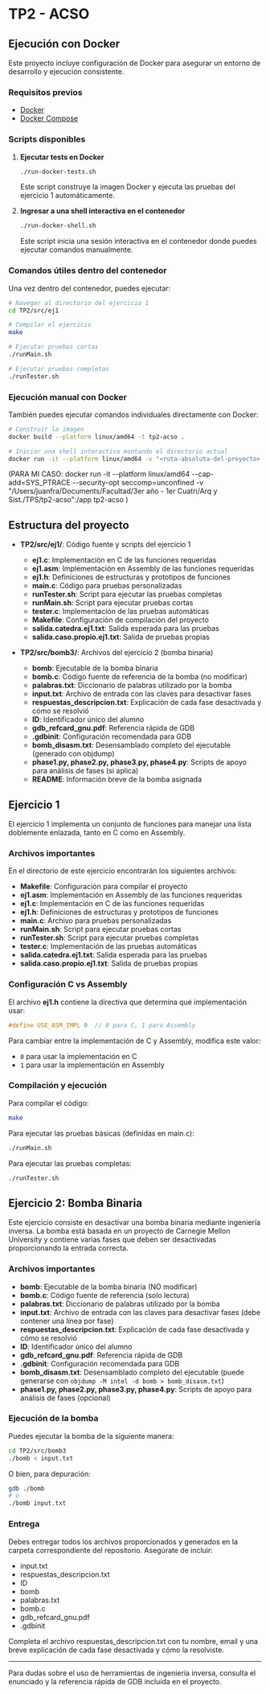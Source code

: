 # TP2 - ACSO

## Ejecución con Docker

Este proyecto incluye configuración de Docker para asegurar un entorno de desarrollo y ejecución consistente.

### Requisitos previos

- [Docker](https://www.docker.com/get-started)
- [Docker Compose](https://docs.docker.com/compose/install/)

### Scripts disponibles

1. **Ejecutar tests en Docker**

   ```bash
   ./run-docker-tests.sh
   ```

   Este script construye la imagen Docker y ejecuta las pruebas del ejercicio 1 automáticamente.

2. **Ingresar a una shell interactiva en el contenedor**

   ```bash
   ./run-docker-shell.sh
   ```

   Este script inicia una sesión interactiva en el contenedor donde puedes ejecutar comandos manualmente.

### Comandos útiles dentro del contenedor

Una vez dentro del contenedor, puedes ejecutar:

```bash
# Navegar al directorio del ejercicio 1
cd TP2/src/ej1

# Compilar el ejercicio
make

# Ejecutar pruebas cortas
./runMain.sh

# Ejecutar pruebas completas
./runTester.sh
```

### Ejecución manual con Docker

También puedes ejecutar comandos individuales directamente con Docker:

```bash
# Construir la imagen
docker build --platform linux/amd64 -t tp2-acso .

# Iniciar una shell interactiva montando el directorio actual
docker run -it --platform linux/amd64 -v "<ruta-absoluta-del-proyecto>:/app" tp2-acso
```

(PARA MI CASO: docker run -it --platform linux/amd64 --cap-add=SYS_PTRACE --security-opt seccomp=unconfined -v "/Users/juanfra/Documents/Facultad/3er año - 1er Cuatri/Arq y Sist./TPS/tp2-acso":/app tp2-acso   )

## Estructura del proyecto

- **TP2/src/ej1/**: Código fuente y scripts del ejercicio 1
  - **ej1.c**: Implementación en C de las funciones requeridas
  - **ej1.asm**: Implementación en Assembly de las funciones requeridas
  - **ej1.h**: Definiciones de estructuras y prototipos de funciones
  - **main.c**: Código para pruebas personalizadas
  - **runTester.sh**: Script para ejecutar las pruebas completas
  - **runMain.sh**: Script para ejecutar pruebas cortas
  - **tester.c**: Implementación de las pruebas automáticas
  - **Makefile**: Configuración de compilación del proyecto
  - **salida.catedra.ej1.txt**: Salida esperada para las pruebas
  - **salida.caso.propio.ej1.txt**: Salida de pruebas propias

- **TP2/src/bomb3/**: Archivos del ejercicio 2 (bomba binaria)
  - **bomb**: Ejecutable de la bomba binaria
  - **bomb.c**: Código fuente de referencia de la bomba (no modificar)
  - **palabras.txt**: Diccionario de palabras utilizado por la bomba
  - **input.txt**: Archivo de entrada con las claves para desactivar fases
  - **respuestas_descripcion.txt**: Explicación de cada fase desactivada y cómo se resolvió
  - **ID**: Identificador único del alumno
  - **gdb_refcard_gnu.pdf**: Referencia rápida de GDB
  - **.gdbinit**: Configuración recomendada para GDB
  - **bomb_disasm.txt**: Desensamblado completo del ejecutable (generado con objdump)
  - **phase1.py, phase2.py, phase3.py, phase4.py**: Scripts de apoyo para análisis de fases (si aplica)
  - **README**: Información breve de la bomba asignada

## Ejercicio 1

El ejercicio 1 implementa un conjunto de funciones para manejar una lista doblemente enlazada, tanto en C como en Assembly.

### Archivos importantes

En el directorio de este ejercicio encontrarán los siguientes archivos:

- **Makefile**: Configuración para compilar el proyecto
- **ej1.asm**: Implementación en Assembly de las funciones requeridas
- **ej1.c**: Implementación en C de las funciones requeridas
- **ej1.h**: Definiciones de estructuras y prototipos de funciones
- **main.c**: Archivo para pruebas personalizadas
- **runMain.sh**: Script para ejecutar pruebas cortas
- **runTester.sh**: Script para ejecutar pruebas completas
- **tester.c**: Implementación de las pruebas automáticas
- **salida.catedra.ej1.txt**: Salida esperada para las pruebas
- **salida.caso.propio.ej1.txt**: Salida de pruebas propias

### Configuración C vs Assembly

El archivo **ej1.h** contiene la directiva que determina qué implementación usar:

```c
#define USE_ASM_IMPL 0  // 0 para C, 1 para Assembly
```

Para cambiar entre la implementación de C y Assembly, modifica este valor:
- `0` para usar la implementación en C
- `1` para usar la implementación en Assembly

### Compilación y ejecución

Para compilar el código:

```bash
make
```

Para ejecutar las pruebas básicas (definidas en main.c):

```bash
./runMain.sh
```

Para ejecutar las pruebas completas:

```bash
./runTester.sh
```

## Ejercicio 2: Bomba Binaria

Este ejercicio consiste en desactivar una bomba binaria mediante ingeniería inversa. La bomba está basada en un proyecto de Carnegie Mellon University y contiene varias fases que deben ser desactivadas proporcionando la entrada correcta.

### Archivos importantes

- **bomb**: Ejecutable de la bomba binaria (NO modificar)
- **bomb.c**: Código fuente de referencia (solo lectura)
- **palabras.txt**: Diccionario de palabras utilizado por la bomba
- **input.txt**: Archivo de entrada con las claves para desactivar fases (debe contener una línea por fase)
- **respuestas_descripcion.txt**: Explicación de cada fase desactivada y cómo se resolvió
- **ID**: Identificador único del alumno
- **gdb_refcard_gnu.pdf**: Referencia rápida de GDB
- **.gdbinit**: Configuración recomendada para GDB
- **bomb_disasm.txt**: Desensamblado completo del ejecutable (puede generarse con `objdump -M intel -d bomb > bomb_disasm.txt`)
- **phase1.py, phase2.py, phase3.py, phase4.py**: Scripts de apoyo para análisis de fases (opcional)

### Ejecución de la bomba

Puedes ejecutar la bomba de la siguiente manera:

```bash
cd TP2/src/bomb3
./bomb < input.txt
```

O bien, para depuración:

```bash
gdb ./bomb
# o
./bomb input.txt
```

### Entrega

Debes entregar todos los archivos proporcionados y generados en la carpeta correspondiente del repositorio. Asegúrate de incluir:
- input.txt
- respuestas_descripcion.txt
- ID
- bomb
- palabras.txt
- bomb.c
- gdb_refcard_gnu.pdf
- .gdbinit

Completa el archivo respuestas_descripcion.txt con tu nombre, email y una breve explicación de cada fase desactivada y cómo la resolviste.

---

Para dudas sobre el uso de herramientas de ingeniería inversa, consulta el enunciado y la referencia rápida de GDB incluida en el proyecto.



